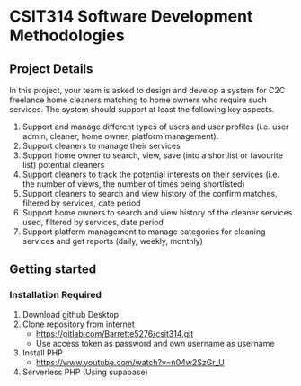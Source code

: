 # CSIT314 Software Development Methodologies

## Project Details
In this project, your team is asked to design and develop a system for C2C freelance home cleaners matching to home owners who require such services. The system should support at least the following key aspects. 
1. Support and manage different types of users and user profiles (i.e. user admin, cleaner, home owner, platform management). 
2. Support cleaners to manage their services 
3. Support home owner to search, view, save (into a shortlist or favourite list) potential cleaners 
4. Support cleaners to track the potential interests on their services (i.e. the number of views, the number of times being shortlisted) 
5. Support cleaners to search and view history of the confirm matches, filtered by services, date period 
6. Support home owners to search and view history of the cleaner services used, filtered by services, date period 
7. Support platform management to manage categories for cleaning services and get reports (daily, weekly, monthly)


## Getting started

### Installation Required
1. Download github Desktop
2. Clone repository from internet  
    - https://gitlab.com/Barrette5276/csit314.git
    - Use access token as password and own username as username
3. Install PHP
    - https://www.youtube.com/watch?v=n04w2SzGr_U
4. Serverless PHP (Using supabase)
